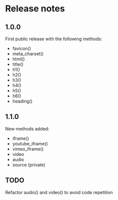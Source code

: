 Release notes
=============

1.0.0
-----
First public release with the following methods:

* favicon()
* meta_charset()
* html()
* title()
* h1()
* h2()
* h3()
* h4()
* h5()
* h6()
* heading()

1.1.0
-----
New methods added:

* iframe()
* youtube_iframe()
* vimeo_iframe()
* video
* audio
* source (private)

TODO
----
Refactor audio() and video() to avoid code repetition